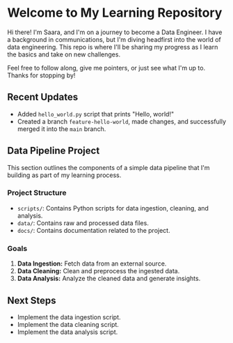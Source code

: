# Welcome to My Learning Repository

Hi there! I'm Saara, and I'm on a journey to become a Data Engineer. I have a background in communications, but I'm diving headfirst into the world of data engineering. This repo is where I'll be sharing my progress as I learn the basics and take on new challenges.

Feel free to follow along, give me pointers, or just see what I'm up to. Thanks for stopping by!

## Recent Updates
- Added `hello_world.py` script that prints "Hello, world!"
- Created a branch `feature-hello-world`, made changes, and successfully merged it into the `main` branch.

## Data Pipeline Project
This section outlines the components of a simple data pipeline that I'm building as part of my learning process.

### Project Structure
- `scripts/`: Contains Python scripts for data ingestion, cleaning, and analysis.
- `data/`: Contains raw and processed data files.
- `docs/`: Contains documentation related to the project.

### Goals
1. **Data Ingestion:** Fetch data from an external source.
2. **Data Cleaning:** Clean and preprocess the ingested data.
3. **Data Analysis:** Analyze the cleaned data and generate insights.

## Next Steps
- Implement the data ingestion script.
- Implement the data cleaning script.
- Implement the data analysis script.
